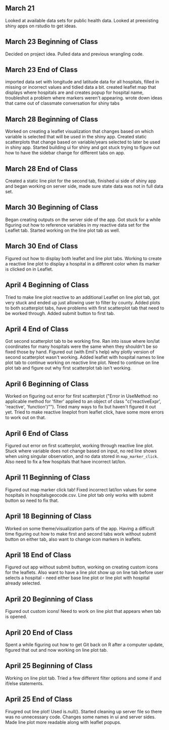 ## March 21

Looked at available data sets for public health data. Looked at preexisting shiny apps on rstudio to get ideas.

## March 23 Beginning of Class

Decided on project idea. Pulled data and previous wrangling code.

## March 23 End of Class

imported data set with longitude and latitude data for all hospitals, filled in missing or incorrect values and tidied data a bit. created leaflet map that displays where hospitals are and creates popup for hospital name, troubleshot a problem where markers weren't appearing. wrote down ideas that came out of classmate conversation for shiny tabs

## March 28 Beginning of Class

Worked on creating a leaflet visualization that changes based on which variable is selected that will be used in the shiny app. Created static scatterplots that change based on variable/years selected to later be used in shiny app. Started building ui for shiny and got stuck trying to figure out how to have the sidebar change for different tabs on app.

## March 28 End of Class

Created a static line plot for the second tab, finished ui side of shiny app and began working on server side, made sure state data was not in full data set.

## March 30 Beginning of Class

Began creating outputs on the server side of the app. Got stuck for a while figuring out how to reference variables in my reactive data set for the Leaflet tab. Started working on the line plot tab as well.

## March 30 End of Class

Figured out how to display both leaflet and line plot tabs. Working to create a reactive line plot to display a hospital in a different color when its marker is clicked on in Leaflet.

## April 4 Beginning of Class

Tried to make line plot reactive to an additional Leaflet on line plot tab, got very stuck and ended up just allowing user to filter by county. Added plots to both scatterplot tabs, have problems with first scatterplot tab that need to be worked through. Added submit button to first tab.

## April 4 End of Class

Got second scatterplot tab to be working fine. Ran into issue where lon/lat coordinates for many hospitals were the same when they shouldn't be so fixed those by hand. Figured out (with Emil's help) why plotly version of second scatterplot wasn't working. Added leaflet with hospital names to line plot tab to continue working on reactive line plot. Need to continue on line plot tab and figure out why first scatterplot tab isn't working.

## April 6 Beginning of Class

Worked on figuring out error for first scatterplot ("Error in UseMethod: no applicable method for 'filter' applied to an object of class "c('reactiveExpr', 'reactive', 'function')""). Tried many ways to fix but haven't figured it out yet. Tried to make reactive lineplot from leaflet click, have some more errors to work out on that.

## April 6 End of Class

Figured out error on first scatterplot, working through reactive line plot. Stuck where variable does not change based on input, no red line shows when using singular observation, and no data stored in `map_marker_click`. Also need to fix a few hospitals that have incorrect lat/lon.

## April 11 Beginning of Class

Figured out map marker click tab! Fixed incorrect lat/lon values for some hospitals in hospitalsgeocode.csv. Line plot tab only works with submit button so need to fix that. 

## April 18 Beginning of Class

Worked on some theme/visualization parts of the app. Having a difficult time figuring out how to make first and second tabs work without submit button on either tab, also want to change icon markers in leaflets.

## April 18 End of Class

Figured out app without submit button, working on creating custom icons for the leaflets. Also want to have a line plot show up on line tab before user selects a hospital - need either base line plot or line plot with hospital already selected.

## April 20 Beginning of Class

Figured out custom icons! Need to work on line plot that appears when tab is opened.

## April 20 End of Class

Spent a while figuring out how to get Git back on R after a computer update, figured that out and now working on line plot tab.

## April 25 Beginning of Class

Working on line plot tab. Tried a few different filter options and some if and if/else statements.

## April 25 End of Class

Firugred out line plot! Used is.null(). Started cleaning up server file so there was no unnecessary code. Changes some names in ui and server sides. Made line plot more readable along with leaflet popups.